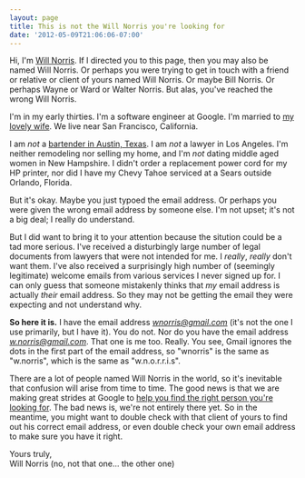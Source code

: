 ```yaml
---
layout: page
title: This is not the Will Norris you're looking for
date: '2012-05-09T21:06:06-07:00'
---
```

Hi, I'm [Will Norris](/).  If I directed you to this page, then you may also be named Will Norris.
Or perhaps you were trying to get in touch with a friend or relative or client of yours named Will
Norris.  Or maybe Bill Norris.  Or perhaps Wayne or Ward or Walter Norris.  But alas, you've reached
the wrong Will Norris.

I'm in my early thirties.  I'm a software engineer at Google.  I'm married to [my lovely
wife](http://notsoserendipitous.com/).  We live near San Francisco, California.

I am *not* a [bartender in Austin, Texas](https://twitter.com/wnorris3).  I am *not* a lawyer in Los
Angeles.  I'm neither remodeling nor selling my home, and I'm *not* dating middle aged women in New
Hampshire.  I didn't order a replacement power cord for my HP printer, nor did I have my Chevy Tahoe
serviced at a Sears outside Orlando, Florida.

But it's okay.  Maybe you just typoed the email address.  Or perhaps you were given the wrong email
address by someone else.  I'm not upset; it's not a big deal; I really do understand.  

But I did want to bring it to your attention because the sitution could be a tad more serious.  I've
received a disturbingly large number of legal documents from lawyers that were not intended for me.
I *really*, *really* don't want them.  I've also received a surprisingly high number of (seemingly
legitimate) welcome emails from various services I never signed up for.  I can only guess that
someone mistakenly thinks that *my* email address is actually *their* email address.  So they may
not be getting the email they were expecting and not understand why.

**So here it is.**  I have the email address *wnorris@gmail.com* (it's not the one I use primarily,
but I have it).  You do not.  Nor do you have  the email address *w.norris@gmail.com*.  That one is
me too.  Really.  You see, Gmail ignores the dots in the first part of the email address, so
"wnorris" is the same as "w.norris", which is the same as "w.n.o.r.r.i.s".

There are a lot of people named Will Norris in the world, so it's inevitable that confusion will
arise from time to time.  The good news is that we are making great strides at Google to [help you
find the right person you're looking for][spyw].  The bad news is, we're not entirely there yet.  So
in the meantime, you might want to double check with that client of yours to find out his correct
email address, or even double check your own email address to make sure you have it right.

Yours truly,<br>
Will Norris (no, not that one... the other one)

[spyw]: http://googleblog.blogspot.com/2012/01/search-plus-your-world.html
